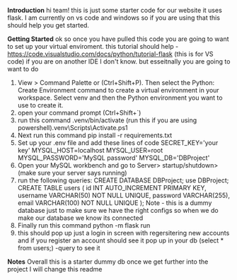 **Introduction**
hi team! this is just some starter code for our website it uses flask. I am currently on vs code and windows
so if you are using that this should help you get started.
 
**Getting Started**
ok so once you have pulled this code you are going to want to set up your virtual enviroment.
this tutorial should help - https://code.visualstudio.com/docs/python/tutorial-flask (this is for VS code)
if you are on another IDE I don't know. but esseitnally you are going to want to do
1. View > Command Palette or (Ctrl+Shift+P). Then select the Python: Create Environment command to create a virtual environment in your workspace. Select venv and then the Python environment you want to use to create it.
2. open your command prompt (Ctrl+Shift+`)
3. run this command .venv/bin/activate (run this if you are using powershell).venv\Scripts\Activate.ps1
4. Next run this command pip install -r requirements.txt
5. Set up your .env file and add these lines of code
SECRET_KEY='your key'
MYSQL_HOST=localhost
MYSQL_USER=root
MYSQL_PASSWORD='MySQL password'
MYSQL_DB='DBProject'
6. Open your MySQL workbench and go to Server> startup/shutdown> (make sure your server says running)
7. run the following queries: 
CREATE DATABASE DBProject;
use DBProject;
CREATE TABLE users (
    id INT AUTO_INCREMENT PRIMARY KEY,
    username VARCHAR(50) NOT NULL UNIQUE,
    password VARCHAR(255),
    email VARCHAR(100) NOT NULL UNIQUE
);
Note - this is a dummy database just to make sure we have the right configs so when we do make our database we know its connected
8. Finally run this command python -m flask run
9. this should pop up just a login in screen with regersitering new accounts and if you register an account should see it pop up in your db (select * from users;) -query to see it

**Notes** 
Overall this is a starter dummy db once we get further into the project I will change this readme
